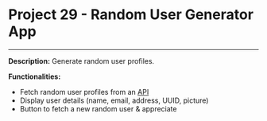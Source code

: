 # Project 29 - Random User Generator App
---
**Description:**
Generate random user profiles.

**Functionalities:**
*   Fetch random user profiles from an [API](https://randomuser.me/api/)
*   Display user details (name, email, address, UUID, picture)
*   Button to fetch a new random user & appreciate